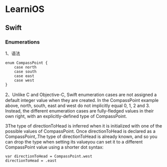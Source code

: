 # LearniOS

## Swift

### Enumerations

1、语法

```
enum CompassPoint {
    case north
    case south
    case east
    case west
}
```

2、Unlike C and Objective-C, Swift enumeration cases are not assigned a default integer value when they are created. In the CompassPoint example above, north, south, east and west do not implicitly equal 0, 1, 2 and 3. Instead, the different enumeration cases are fully-fledged values in their own right, with an explicitly-defined type of CompassPoint.

3The type of directionToHead is inferred when it is initialized with one of the possible values of CompassPoint. Once directionToHead is declared as a CompassPoint,.The type of directionToHead is already known, and so you can drop the type when setting its valueyou can set it to a different CompassPoint value using a shorter dot syntax:

```
var directionToHead = CompassPoint.west
directionToHead = .east
```

